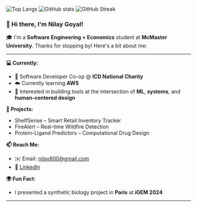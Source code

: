 ![Top Langs](https://github-readme-stats.vercel.app/api/top-langs/?username=nilay-goyal&layout=compact&theme=radical)
![GitHub stats](https://github-readme-stats.vercel.app/api?username=nilay-goyal&show_icons=true&theme=radical)
![GitHub Streak](https://streak-stats.demolab.com?user=nilay-goyal&theme=radical&hide_border=true)

### 👋 Hi there, I'm Nilay Goyal!

🎓 I'm a **Software Engineering + Economics** student at **McMaster University**. Thanks for stopping by! Here's a bit about me:

---

**💻 Currently:**
- 🔭 Software Developer Co-op @ **ICD National Charity**
- ☁️ Currently learning **AWS**
- 🧠 Interested in building tools at the intersection of **ML**, **systems**, and **human-centered design**

**🚀 Projects:**
- ShelfSense – Smart Retail Inventory Tracker  
- FireAlert – Real-time Wildfire Detection  
- Protein-Ligand Predictors – Computational Drug Design  

**📫 Reach Me:**
- ✉️ Email: nilay800@gmail.com  
- 💼 [LinkedIn](https://www.linkedin.com/in/nilay-goyal/)

**🌍 Fun Fact:**
- I presented a synthetic biology project in **Paris** at **iGEM 2024**

---

<!-- Optional: Add contribution graph or other widgets here -->

